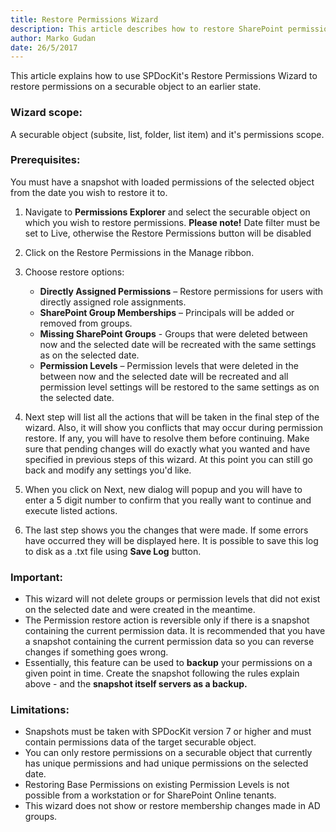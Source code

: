 ```yaml
---
title: Restore Permissions Wizard
description: This article describes how to restore SharePoint permissions to a previous state using SPDocKit. Backup, permissions backup. 
author: Marko Gudan
date: 26/5/2017
---
```


This article explains how to use SPDocKit's Restore Permissions Wizard to restore permissions on a securable object to an earlier state.

### Wizard scope: 
A securable object (subsite, list, folder, list item) and it's permissions scope. 

### Prerequisites: 
You must have a snapshot with loaded permissions of the selected object from the date you wish to restore it to.

1. Navigate to __Permissions Explorer__ and select the securable object on which you wish to restore permissions. 
__Please note!__ Date filter must be set to Live, otherwise the Restore Permissions button will be disabled
1. Click on the Restore Permissions in the Manage ribbon.
1. Choose restore options: 
    * __Directly Assigned Permissions__ – Restore permissions for users with directly assigned role assignments.
    * __SharePoint Group Memberships__ – Principals will be added or removed from groups. 
    * __Missing SharePoint Groups__ - Groups that were deleted between now and the selected date will be recreated with the same settings as on the selected date. 
    * __Permission Levels__ – Permission levels that were deleted in the between now and the selected date will be recreated and all permission level settings will be restored to the same settings as on the selected date. 

1. Next step will list all the actions that will be taken in the final step of the wizard. Also, it will show you conflicts that may occur during permission restore. If any, you will have to resolve them before continuing. Make sure that pending changes will do exactly what you wanted and have specified in previous steps of this wizard. At this point you can still go back and modify any settings you'd like. 
1.  When you click on Next, new dialog will popup and you will have to enter a 5 digit number to confirm that you really want to continue and execute listed actions.   
1. The last step shows you the changes that were made. If some errors have occurred they will be displayed here. It is possible to save this log to disk as a .txt file using __Save Log__ button.  

### Important: 
* This wizard will not delete groups or permission levels that did not exist on the selected date and were created in the meantime. 
* The Permission restore action is reversible only if there is a snapshot containing the current permission data. It is recommended that you have a snapshot containing the current permission data so you can reverse changes if something goes wrong. 
* Essentially, this feature can be used to __backup__ your permissions on a given point in time. Create the snapshot following the rules explain above - and the __snapshot itself servers as a backup.__ 

### Limitations:
* Snapshots must be taken with SPDocKit version 7 or higher and must contain permissions data of the target securable object.
* You can only restore permissions on a securable object that currently has unique permissions and had unique permissions on the selected date. 
* Restoring Base Permissions on existing Permission Levels is not possible from a workstation or for SharePoint Online tenants.  
* This wizard does not show or restore membership changes made in AD groups. 
